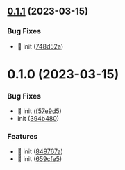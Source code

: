 

## [0.1.1](https://github.com/zhangyanliangll/lb-vant-form/compare/0.1.0...0.1.1) (2023-03-15)


### Bug Fixes

* 🐛 init ([748d52a](https://github.com/zhangyanliangll/lb-vant-form/commit/748d52a158ab0755f1a43a9d6e2d6ac9c4a55a30))

# 0.1.0 (2023-03-15)


### Bug Fixes

* 🐛 init ([f57e9d5](https://github.com/zhangyanliangll/lb-vant-form/commit/f57e9d59e7db0b2e88668b33dd4e989333348b87))
* init ([394b480](https://github.com/zhangyanliangll/lb-vant-form/commit/394b480fba5cff63d8a5a1ac9f1e3b5674413537))


### Features

* 🎸 init ([849767a](https://github.com/zhangyanliangll/lb-vant-form/commit/849767a7302349a4b73972e793b1c6a1bd73ec9f))
* 🎸 init ([659cfe5](https://github.com/zhangyanliangll/lb-vant-form/commit/659cfe56ae41e256d08ebc6ab3f9b0a3dc1f45ad))